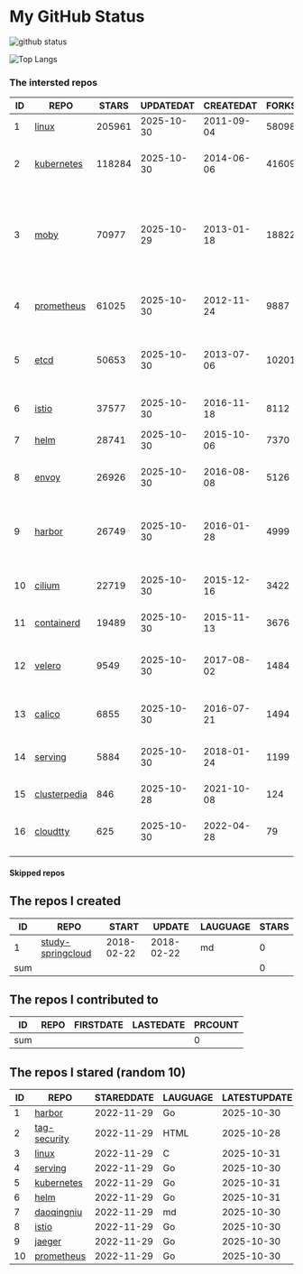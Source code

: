 # My GitHub Status

<img src="https://github-readme-stats-1.yihong0618.vercel.app/api?username=daoqingniu&show_icons=true&&&hide_title=true&count_private=true" alt="github status" />

![Top Langs](https://github-readme-stats-1.yihong0618.vercel.app/api/top-langs/?username=daoqingniu&layout=compact)

<!--START_SECTION:github_repos-->
### The intersted repos
| ID |                              REPO                               | STARS  | UPDATEDAT  | CREATEDAT  | FORKSCOUNT |                                                DESCRIPTIONS                                                |
|----|-----------------------------------------------------------------|--------|------------|------------|------------|------------------------------------------------------------------------------------------------------------|
|  1 | [linux](https://github.com/torvalds/linux)                      | 205961 | 2025-10-30 | 2011-09-04 |      58098 | Linux kernel source tree                                                                                   |
|  2 | [kubernetes](https://github.com/kubernetes/kubernetes)          | 118284 | 2025-10-30 | 2014-06-06 |      41609 | Production-Grade Container Scheduling and Management                                                       |
|  3 | [moby](https://github.com/moby/moby)                            |  70977 | 2025-10-29 | 2013-01-18 |      18822 | The Moby Project - a collaborative project for the container ecosystem to assemble container-based systems |
|  4 | [prometheus](https://github.com/prometheus/prometheus)          |  61025 | 2025-10-30 | 2012-11-24 |       9887 | The Prometheus monitoring system and time series database.                                                 |
|  5 | [etcd](https://github.com/etcd-io/etcd)                         |  50653 | 2025-10-30 | 2013-07-06 |      10201 | Distributed reliable key-value store for the most critical data of a distributed system                    |
|  6 | [istio](https://github.com/istio/istio)                         |  37577 | 2025-10-30 | 2016-11-18 |       8112 | Connect, secure, control, and observe services.                                                            |
|  7 | [helm](https://github.com/helm/helm)                            |  28741 | 2025-10-30 | 2015-10-06 |       7370 | The Kubernetes Package Manager                                                                             |
|  8 | [envoy](https://github.com/envoyproxy/envoy)                    |  26926 | 2025-10-30 | 2016-08-08 |       5126 | Cloud-native high-performance edge/middle/service proxy                                                    |
|  9 | [harbor](https://github.com/goharbor/harbor)                    |  26749 | 2025-10-30 | 2016-01-28 |       4999 | An open source trusted cloud native registry project that stores, signs, and scans content.                |
| 10 | [cilium](https://github.com/cilium/cilium)                      |  22719 | 2025-10-30 | 2015-12-16 |       3422 | eBPF-based Networking, Security, and Observability                                                         |
| 11 | [containerd](https://github.com/containerd/containerd)          |  19489 | 2025-10-30 | 2015-11-13 |       3676 | An open and reliable container runtime                                                                     |
| 12 | [velero](https://github.com/vmware-tanzu/velero)                |   9549 | 2025-10-30 | 2017-08-02 |       1484 | Backup and migrate Kubernetes applications and their persistent volumes                                    |
| 13 | [calico](https://github.com/projectcalico/calico)               |   6855 | 2025-10-30 | 2016-07-21 |       1494 | Cloud native networking and network security                                                               |
| 14 | [serving](https://github.com/knative/serving)                   |   5884 | 2025-10-30 | 2018-01-24 |       1199 | Kubernetes-based, scale-to-zero, request-driven compute                                                    |
| 15 | [clusterpedia](https://github.com/clusterpedia-io/clusterpedia) |    846 | 2025-10-28 | 2021-10-08 |        124 | The Encyclopedia of Kubernetes clusters                                                                    |
| 16 | [cloudtty](https://github.com/cloudtty/cloudtty)                |    625 | 2025-10-30 | 2022-04-28 |         79 | A Friendly Kubernetes CloudShell (Web Terminal) !                                                          |



#### Skipped repos
<!--END_SECTION:github_repos-->

<!--START_SECTION:my_github-->
## The repos I created
| ID  |                                 REPO                                 |   START    |   UPDATE   | LAUGUAGE | STARS |
|-----|----------------------------------------------------------------------|------------|------------|----------|-------|
|   1 | [study-springcloud](https://github.com/daoqingniu/study-springcloud) | 2018-02-22 | 2018-02-22 | md       |     0 |
| sum |                                                                      |            |            |          |     0 |

## The repos I contributed to
| ID  | REPO | FIRSTDATE | LASTEDATE | PRCOUNT |
|-----|------|-----------|-----------|---------|
| sum |      |           |           |       0 |

## The repos I stared (random 10)
| ID |                          REPO                          | STAREDDATE | LAUGUAGE | LATESTUPDATE |
|----|--------------------------------------------------------|------------|----------|--------------|
|  1 | [harbor](https://github.com/goharbor/harbor)           | 2022-11-29 | Go       | 2025-10-30   |
|  2 | [tag-security](https://github.com/cncf/tag-security)   | 2022-11-29 | HTML     | 2025-10-28   |
|  3 | [linux](https://github.com/torvalds/linux)             | 2022-11-29 | C        | 2025-10-31   |
|  4 | [serving](https://github.com/knative/serving)          | 2022-11-29 | Go       | 2025-10-30   |
|  5 | [kubernetes](https://github.com/kubernetes/kubernetes) | 2022-11-29 | Go       | 2025-10-31   |
|  6 | [helm](https://github.com/helm/helm)                   | 2022-11-29 | Go       | 2025-10-31   |
|  7 | [daoqingniu](https://github.com/daoqingniu/daoqingniu) | 2022-11-29 | md       | 2025-10-30   |
|  8 | [istio](https://github.com/istio/istio)                | 2022-11-29 | Go       | 2025-10-30   |
|  9 | [jaeger](https://github.com/jaegertracing/jaeger)      | 2022-11-29 | Go       | 2025-10-30   |
| 10 | [prometheus](https://github.com/prometheus/prometheus) | 2022-11-29 | Go       | 2025-10-30   |

<!--END_SECTION:my_github-->
